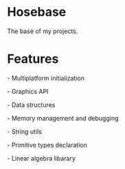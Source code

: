 # Hosebase
The base of my projects. 
<h1>Features</h1>
<p>- Multiplatform initialization</p>
<p>- Graphics API</p>
<p>- Data structures</p>
<p>- Memory management and debugging</p>
<p>- String utils</p>
<p>- Primitive types declaration</p>
<p>- Linear algebra libarary</p>
